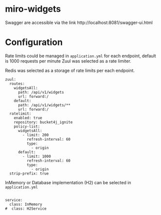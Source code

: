 # miro-widgets

Swagger are accessible via the link http://localhost:8081/swagger-ui.html


# Configuration
Rate limits could be managed in `application.yml` for each endpoint, default is 1000 requests per minute
Zuul was selected as a rate limiter. 

Redis was selected as a storage of rate limits per each endpoint.
```
zuul:
  routes:
    widgetsAll:
      path: /api/v1/widgets
      url: forward:/
    default:
      path: /api/v1/widgets/**
      url: forward:/
  ratelimit:
    enabled: true
    repository: bucket4j_ignite
    policy-list:
      widgetsAll:
        - limit: 200
          refresh-interval: 60
          type:
            - origin
      default:
        - limit: 1000
          refresh-interval: 60
          type:
            - origin
  strip-prefix: true
```              
InMemory or Database implementation (H2) can be selected in ``application.yml`` 

```

service:
  class: InMemory
#  class: H2Service

```       
